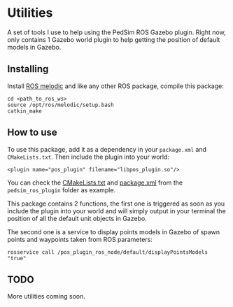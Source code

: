 # Utilities
A set of tools I use to help using the PedSim ROS Gazebo plugin.
Right now, only contains 1 Gazebo world plugin to help getting the position of default models in Gazebo.

## Installing
Install [ROS melodic](http://wiki.ros.org/melodic) and like any other ROS package, compile this package:
```
cd <path_to_ros_ws>
source /opt/ros/melodic/setup.bash
catkin_make
````

## How to use
To use this package, add it as a dependency in your `package.xml` and `CMakeLists.txt`. Then include the plugin into your world:
```
<plugin name="pos_plugin" filename="libpos_plugin.so"/>
```

You can check the [CMakeLists.txt](https://github.com/MarcTestier/gazebo_pedsim/blob/master/pedsim_ros_plugin/CMakeLists.txt) and [package.xml](https://github.com/MarcTestier/gazebo_pedsim/blob/master/pedsim_ros_plugin/package.xml) from the `pedsim_ros_plugin` folder as example.


This package contains 2 functions, the first one is triggered as soon as you include the plugin into your world and will simply output in your terminal the position of all the default unit objects in Gazebo.

The second one is a service to display points models in Gazebo of spawn points and waypoints taken from ROS parameters:
```
rosservice call /pos_plugin_ros_node/default/displayPointsModels "true"
```

## TODO
More utilities coming soon.
